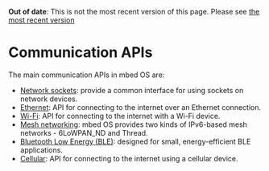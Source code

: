 <span class="warnings">**Out of date**: This is not the most recent version of this page. Please see [the most recent version](https://os.mbed.com/docs/latest/reference/network-interfaces.html)</span>
# Communication APIs

The main communication APIs in mbed OS are:

* [Network sockets](network_sockets.md): provide a common interface for using sockets on network devices. 
* [Ethernet](ethernet.md): API for connecting to the internet over an Ethernet connection.
* [Wi-Fi](wifi.md): API for connecting to the internet with a Wi-Fi device.
* [Mesh networking](mesh.md): mbed OS provides two kinds of IPv6-based mesh networks - 6LoWPAN_ND and Thread.
* [Bluetooth Low Energy (BLE)](ble.md): designed for small, energy-efficient BLE applications.
* [Cellular](cellular.md): API for connecting to the internet using a cellular device.